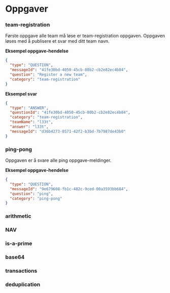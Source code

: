 # Oppgaver

### team-registration

Første oppgave alle team må løse er team-registration oppgaven. Oppgaven løses med å publisere et svar med ditt team navn.

**Eksempel oppgave-hendelse**

```json
{
  "type": "QUESTION",
  "messageId": "41fe30bd-4050-45cb-80b2-cb2e82ec4b84",
  "question": "Register a new team",
  "category": "team-registration"
}
```

**Eksempel svar**
```json
{
  "type": "ANSWER",
  "questionId": "41fe30bd-4050-45cb-80b2-cb2e82ec4b84",
  "category": "team-registration",
  "teamName": "l33t",
  "answer": "l33t",
  "messageId": "d36b4273-0571-42f2-b3bd-7b7987de43b0"
}
```

### ping-pong

Oppgaven er å svare alle ping oppgave-meldinger.


**Eksempel oppgave-hendelse**

```json
{
  "type": "QUESTION",
  "messageId": "9e679608-fb1c-482c-9ced-00a3593bb684",
  "question": "ping",
  "category": "ping-pong"
}
```


### arithmetic

### NAV

### is-a-prime

### base64

### transactions

### deduplication
